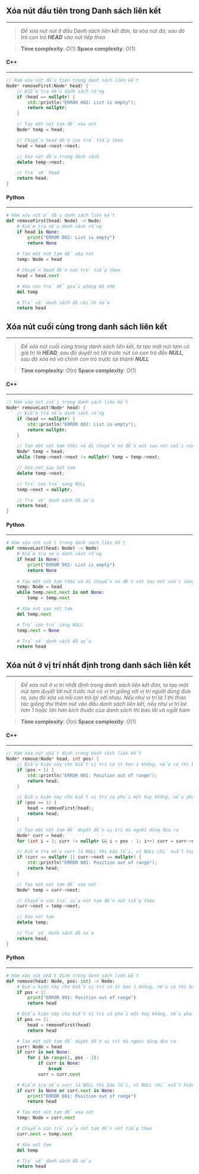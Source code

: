 ## Xóa nút đầu tiên trong Danh sách liên kết
---
>_Để xóa nút nút ở đầu Danh sách liên kết đơn, ta xóa nút đó, sau đó trỏ con trỏ **HEAD** vào nút tiếp theo_

>**Time complexity**: $O(1)$
>**Space complexity**: $O(1)$
#### C++
---
``` cpp
// Hàm xóa nút đầu tiên trong danh sách liên kết
Node* removeFirst(Node* head) {
    // Kiểm tra nếu danh sách rỗng
    if (head == nullptr) {
        std::println("ERROR 002: List is empty");
        return nullptr;
    }

    // Tạo một nút tạm để xóa nút
    Node* temp = head;

    // Chuyển head đến con trỏ tiếp theo
    head = head->next->next;

    // Xóa nút đầu trong danh sách
    delete temp->next;

    // Trả về head
    return head;
}
```
#### Python
---
``` python
# Hàm xóa nút ở đầu danh sách liên kết
def removeFirst(head: Node) -> Node:
	# Kiểm tra nếu danh sách rỗng
	if head is None:
		print("ERROR 002: List is empty")
		return None
	
	# Tạo một nút tạm để xóa nút
	temp: Node = head

	# Chuyển head đến con trỏ tiếp theo
	head = head.next

	# Xóa con trỏ để giải phóng bộ nhớ
	del temp

	# Trả về danh sách đã chỉnh sửa
	return head
```

## Xóa nút cuối cùng trong danh sách liên kết
---
> _Để xóa nút cuối cùng trong danh sách liên kết, ta tạo một nút tạm có giá trị là **HEAD**, sau đó duyệt nó tới trước nút có con trỏ đến **NULL**, sau đó xóa nó và chỉnh con trỏ trước lại thành **NULL**_

> **Time complexity**: $O(n)$
> **Space complexity**: $O(1)$
#### C++
---
``` cpp
// Hàm xóa nút cuối trong danh sách liên kết
Node* removeLast(Node* head) {
    // Kiểm tra nếu danh sách rỗng
    if (head == nullptr) {
        std::println("ERROR 002: List is empty");
        return nullptr;
    }

    // Tạo một nút tạm thời và di chuyển nó đến nút sau nút cuối cùng
    Node* temp = head;
    while (temp->next->next != nullptr) temp = temp->next;

    // Xóa nút sau nút tạm
    delete temp->next;

    // Trỏ con trỏ sang NULL
    temp->next = nullptr;

    // Trả về danh sách đã sửa
    return head;
}
```
#### Python
---
``` python
# Hàm xóa nút cuối trong danh sách liên kết
def removeLast(head: Node) -> Node:
	# Kiểm tra nếu danh sách rỗng
	if head is None:
		print("ERROR 002: List is empty")
		return None
	
	# Tạo một nút tạm thời và di chuyển nó đến nút sau nút cuối cùng
	temp: Node = head
	while temp.next.next is not None:
		temp = temp.next

	# Xóa nút sau nút tạm
	del temp.next

	# Trỏ con trỏ sang NULL
	temp.next = None

	# Trả về danh sách đã sửa
	return head
```

## Xóa nút ở vị trí nhất định trong danh sách liên kết
---
>_Để xóa nút ở vị trí nhất định trong danh sách liên kết đơn, ta tạo một nút tạm duyệt tới nút trước nút có vị trí giống với vị trí người dùng đưa ra, sau đó xóa và nối con trỏ lại với nhau. Nếu như vị trí là 1 thì thao tác giống thư thêm nút vào đầu danh sách liên kết, nếu như vị trí bé hơn 1 hoặc lớn hơn kích thước của danh sách thì báo lỗi và ngắt hàm_

> **Time complexity**: $O(n)$
> **Space complexity**: $O(1)$
#### C++
---
``` cpp
// Hàm xóa nút nhất định trong danh sách liên kết
Node* remove(Node* head, int pos) {
    // Điều kiện này cho biết vị trí có ít hơn 1 không, nếu có thì báo lỗi
    if (pos < 1) {
        std::println("ERROR 001: Position out of range");
        return head;
    }

    // Điều kiện này cho biết vị trí có phải một hay không, nếu phải thì thao tác giống với xóa nút vào đầu danh sách liên kết
    if (pos == 1) {
        head = removeFirst(head);
        return head;
    }

    // Tạo một nút tạm để duyệt đến vị trí mà người dùng đưa ra
    Node* curr = head;
    for (int i = 1; curr != nullptr && i < pos - 1; i++) curr = curr->next;

    // Kiểm tra nếu curr là NULL thì báo lỗi, vì NULL chỉ xuất hiện ở cuối cùng danh sách
    if (curr == nullptr || curr->next == nullptr) {
        std::println("ERROR 001: Position out of range");
        return head;
    }

    // Tạo một nút tạm để xóa nút
    Node* temp = curr->next;

    // Chuyển con trỏ của nút tạm đến nút tiếp theo
    curr->next = temp->next;

    // Xóa nút tạm
    delete temp;

    // Trả về danh sách đã sửa
    return head;
}
```
#### Python
---
``` python
# Hàm xóa nút nhất định trong danh sách liên kết
def remove(head: Node, pos: int) -> Node:
    # Điều kiện này cho biết vị trí có ít hơn 1 không, nếu có thì báo lỗi
    if pos < 1:
        print("ERROR 001: Position out of range")
        return head

    # Điều kiện này cho biết vị trí có phải một hay không, nếu phải thì thao tác giống với xóa nút vào đầu danh sách liên kết
    if pos == 1:
        head = removeFirst(head)
        return head

    # Tạo một nút tạm để duyệt đến vị trí mà người dùng đưa ra
    curr: Node = head
    if curr is not None:
        for i in range(1, pos - 1):
            if curr is None:
                break
            curr = curr.next

    # Kiểm tra nếu curr là NULL thì báo lỗi, vì NULL chỉ xuất hiện ở cuối cùng danh sách
    if curr is None or curr.next is None:
        print("ERROR 001: Position out of range")
        return head

    # Tạo một nút tạm để xóa nút
    temp: Node = curr.next

    # Chuyển con trỏ của nút tạm đến nút tiếp theo
    curr.next = temp.next

    # Xóa nút tạm
    del temp

    # Trả về danh sách đã sửa
    return head
```